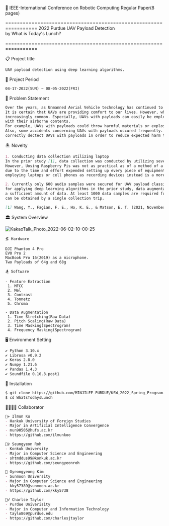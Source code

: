 :dizzy: IEEE-International Conference on Robotic Computing Regular Paper(8 pages)

=================================================================
2022 Purdue UAV Payload Detection   
by What is Today's Lunch?

=================================================================


:clipboard: Project title
```markdown
UAV payload detection using deep learning algorithms. 
```


:calendar: Project Period
```markdown
04-17-2022(SUN) ~ 08-05-2022(FRI)  
```

:pushpin: Problem Statement
```markdown
Over the years, as Unmanned Aerial Vehicle technology has continued to advance,  it has become much easier and cheaper to access UAVs.  
It is certain that UAVs are providing comfort to our lives. However, while UAV accessibility has grown, malicious activities have also been  
increasingly common. Especially, UAVs with payloads can easily be employed to endanger innocent civillians or government dignitaries  
with their airborne contents.  
For example, UAVs with payloads could throw harmful materials or explosives into the public airspace.  
Also, some accidents concerning UAVs with payloads occured frequently. In this situation, it is required to  
correctly dectect UAVs with payloads in order to reduce expected harm to the victims. 
```


:desert_island: Novelty
```markdown
1. Conducting data collection utilizing laptop
In the prior study [1], data collection was conducted by utilizing several Raspberry Pis as microphones.  
However, Uosing Raspberry Pis was not as practical as of a method of a method as we'd like,  
due to the time and effort expended setting up every piece of equipment. However,  
employing laptops or cell phones as recording devices instead is a more cost-effective and easily accessible method. 

2. Currently only 600 audio samples were secured for UAV payload classification. Since the dataset is not enough  
for applying deep learning algorithms in the prior study, data augmentation will also be exercised in order to obtain  
a sufficient amount of data. At least 1000 data samples are required for deep learning algorithms and normally 360 audio samples. 
can be obtained by a single collection trip. 

[1] Wang, Y., Fagian, F. E., Ho, K. E., & Matson, E. T. (2021, November). A Feature Engineering Focused System for Acoustic UAV Detection. In 2021 Fifth IEEE International Conference on Robotic Computing (IRC) (pp. 125-130). IEEE.
```


:classical_building: System Overview  

![KakaoTalk_Photo_2022-06-02-10-00-25](https://user-images.githubusercontent.com/59404684/171646959-d5b5710d-703a-4257-80fd-f90237e9f64c.png)

```markdown!
🏄 Hardware

DJI Phantom 4 Pro
EVO Pro 2
MacBook Pro 16(2019) as a microphone. 
Two Payloads of 64g and 68g

🏂 Software

- Feature Extraction
 1. MFCC
 2. Mel
 3. Contrast
 4. Tonnetz
 5. Chroma

- Data Augmentation
 1. Time Stretching(Raw Data)
 2. Pitch Scaling(Raw Data)
 3. Time Masking(Spectrogram)
 4. Frequency Masking(Spectrogram)
```


:desktop_computer: Environment Setting
```markdown
✔️ Python 3.10.x  
✔️ Librosa v0.9.2
✔️ Keras 2.8.0
✔️ Numpy 1.21.6
✔️ Pandas 1.4.3
✔️ Soundfile 0.10.3.post1
```

:dizzy: Installation
```markdown
$ git clone https://github.com/MINJILEE-PURDUE/KSW_2022_Spring_Program.git
$ cd WhatsTodaysLunch
```


:family_man_woman_girl_boy: Collaborator
```markdown
🧑‍✈️ Ilmun Ku
- Hankuk University of Foreign Studies
- Major in Artificial Intelligence Convergence
- mun90505@hufs.ac.kr
- https://github.com/ilmunkoo

🕵️‍♀️ Seungyeon Roh
- Konkuk University
- Major in Computer Science and Engineering
- shtmddus99@konkuk.ac.kr
- https://github.com/seungyeonroh

🥷 Gyeongyeong Kim
- Sunmoon University
- Major in Computer Science and Engineering
- kky57389@sunmoon.ac.kr
- https://github.com/kky5738

💂‍♂️ Charlse Taylor
- Purdue Univerisity
- Major in Computer and Information Technology
- taylo869@purdue.edu
- https://github.com/charlesjtaylor


```




